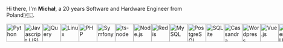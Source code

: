 
<p>
Hi there, I'm <b>Michał</b>, a 20 years Software and Hardware Engineer from Poland🇵🇱.<br>
</p>
<div style="display: flex; justify-content:evenly;">
    <img alt="Python"  height="48" src="https://cdn.svgporn.com/logos/python.svg">
    <img alt="Javascript (JS)"  height="48" src="https://cdn.svgporn.com/logos/javascript.svg">
    <img alt="jQuery"  height="48" src="https://cdn.svgporn.com/logos/jquery.svg">
    <img alt="Linux"  height="48" src="https://cdn.svgporn.com/logos/linux-tux.svg">
    <img alt="PHP" height="48" src="https://cdn.svgporn.com/logos/php.svg">
    <img alt="Symfony" height="48" src="https://cdn.svgporn.com/logos/symfony.svg">
    <img alt="ts-node" class="tsnode" height="48" src="https://cdn.svgporn.com/logos/tsnode.svg" >
    <img alt="Node.js" class="nodejs" height="48" src="https://cdn.svgporn.com/logos/nodejs.svg" >
    <img alt="Redis" class="redis" height="48" src="https://cdn.svgporn.com/logos/redis.svg">
    <img alt="MySQL" class="mysql" height="48" src="https://cdn.svgporn.com/logos/mysql.svg" >
    <img alt="PostgreSQL" class="postgresql" height="48" src="https://cdn.svgporn.com/logos/postgresql.svg" >
    <img alt="SQLite" class="sqlite" height="48" src="https://cdn.svgporn.com/logos/sqlite.svg" >
    <img alt="Cassandra" class="cassandra" height="48" src="https://cdn.svgporn.com/logos/cassandra.svg" >
    <img alt="Wordpress" class="wordpress" height="48" src="https://cdn.svgporn.com/logos/wordpress-icon.svg" >
    <img alt="Vue.js" class="vue" height="48" src="https://cdn.svgporn.com/logos/vue.svg">
    <img alt="Material UI" class="material-ui" height="48" src="https://cdn.svgporn.com/logos/material-ui.svg" >
    <img alt="React" class="react" height="48" src="https://cdn.svgporn.com/logos/react.svg" >
    <img alt="Preact" class="preact" height="48" src="https://cdn.svgporn.com/logos/preact.svg" >
    <img alt="redux-saga" class="redux-saga" height="48" src="https://cdn.svgporn.com/logos/redux-saga.svg">
    <img alt="Redux" class="redux" height="48" src="https://cdn.svgporn.com/logos/redux.svg" >
    <img alt="Next.js" class="nextjs" height="48" src="https://cdn.svgporn.com/logos/nextjs-icon.svg" >
    <img alt="Bootstrap" class="bootstrap" height="48" src="https://cdn.svgporn.com/logos/bootstrap.svg">
    <img alt="Sass" class="sass" height="48" src="https://cdn.svgporn.com/logos/sass.svg" >
    <img alt="Less" class="less" height="48" src="https://cdn.svgporn.com/logos/less.svg">
    <img alt="Tailwind CSS" class="tailwindcss" height="48" src="https://cdn.svgporn.com/logos/tailwindcss-icon.svg" >
    <img alt="NPM" class="npm" height="48" src="https://cdn.svgporn.com/logos/npm-icon.svg" >
    <img alt="Yarn" class="yarn" height="48" src="https://cdn.svgporn.com/logos/yarn.svg" >
    <img alt="Gitlab" class="gitlab" height="48" src="https://cdn.svgporn.com/logos/gitlab.svg" >
    <img alt="Git" class="git" height="48" src="https://cdn.svgporn.com/logos/git-icon.svg" >
    <img alt="Github" class="github" height="48" src="https://cdn.svgporn.com/logos/github-icon.svg" >
    <img alt="C++" class="c-plusplus"height="48" src="https://cdn.svgporn.com/logos/c-plusplus.svg" >
    <img alt="C Sharp (C#) " class="c-sharp"height="48" src="https://cdn.svgporn.com/logos/c-sharp.svg" >
    <img alt="Google Cloud" class="google-cloud"height="48" src="https://cdn.svgporn.com/logos/google-cloud.svg" >
    <img alt="AWS" class="aws"height="48" src="https://cdn.svgporn.com/logos/aws.svg" >
    <img alt="Cypress" class="cypress"height="48" src="https://cdn.svgporn.com/logos/cypress.svg">
    <img alt="Mocha" class="mocha"height="48" src="https://cdn.svgporn.com/logos/mocha.svg">
    <img alt="Testing Library" class="testing-library"height="48" src="https://cdn.svgporn.com/logos/testing-library.svg" >
    <img alt="Jenkins" class="jenkins"height="48" src="https://cdn.svgporn.com/logos/jenkins.svg" >
    <img alt="Datadog" class="datadog"height="48" src="https://cdn.svgporn.com/logos/datadog.svg" >
    <img alt="Sentry" class="sentry"height="48" src="https://cdn.svgporn.com/logos/sentry-icon.svg" >
    <img alt="CSS3" class="css-3"height="48" src="https://cdn.svgporn.com/logos/css-3.svg" >
    <img alt="HTML5" class="html-5"height="48" src="https://cdn.svgporn.com/logos/html-5.svg" >
    <img alt="Typescript" class="typescript" height="48" src="https://cdn.svgporn.com/logos/typescript-icon.svg">
    <img alt="Kafka" class="kafka" height="48" src="https://cdn.svgporn.com/logos/kafka.svg">
    <img alt="V8" class="v8" height="48" src="https://cdn.svgporn.com/logos/v8.svg">
    <img alt="Electron" class="electron" height="48" src="https://cdn.svgporn.com/logos/electron.svg">
    <img alt="Express" class="express" height="48" src="https://cdn.svgporn.com/logos/express.svg">
    <img alt="Socket.io" class="socketio" height="48" src="https://cdn.svgporn.com/logos/socket.io.svg">
    <img alt="Markdown" class="markdown" height="48" src="https://cdn.svgporn.com/logos/markdown.svg">
    <img alt="Raspberry" class="raspberry" height="48" src="https://cdn.svgporn.com/logos/raspberry-pi.svg">
    <img alt="Arduino" class="arduino" height="48" src="https://cdn.svgporn.com/logos/arduino.svg">
    <img alt="IOS" class="ios" height="48" src="https://cdn.svgporn.com/logos/ios.svg">
    <img alt="Ubuntu" class="ubuntu" height="48" src="https://cdn.svgporn.com/logos/ubuntu.svg">
    <img alt="macOs" class="macos" height="48" src="https://cdn.svgporn.com/logos/macOS.svg">

    
</div>

